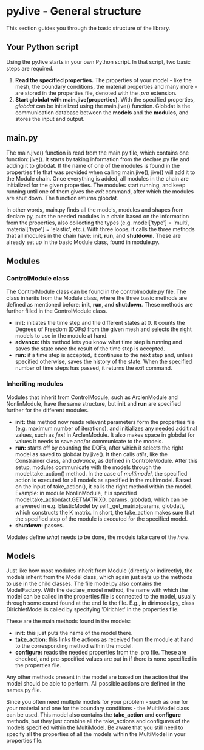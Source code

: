 # pyJive - General structure

This section guides you through the basic structure of the library. 

## Your Python script
Using the pyJive starts in your own Python script. In that script, two basic steps are required. 

1. **Read the specified properties.** The properties of your model - like the mesh, the boundary conditions, the material properties and many more - are stored in the properties file, denoted with the _.pro_ extension. 
2. **Start globdat with main.jive(properties)**. With the specified properties, _globdat_ can be initialized using the main.jive() function. Globdat is the communication database between the **models** and the **modules**, and stores the input and output.

## main.py
The main.jive() function is read from the main.py file, which contains one function: jive(). It starts by taking information from the declare.py file and adding it to globdat. If the name of one of the modules is found in the properties file that was provided when calling main.jive(), jive() will add it to the Module chain. Once everything is added, all modules in the chain are initialized for the given properties. The modules start running, and keep running until one of them gives the _exit_ command, after which the modules are shut down. The function returns globdat.

In other words, main.py finds all the models, modules and shapes from declare.py, puts the needed modules in a chain based on the information from the properties, also collecting the types (e.g. model['type'] = 'multi', material['type'] = 'elastic', etc.).
With three loops, it calls the three methods that all modules in the chain have: **init**, **run**, and **shutdown**. These are already set up in the basic Module class, found in module.py. 

## Modules
### ControlModule class
The ControlModule class can be found in the controlmodule.py file. The class inherits from the Module class, where the three basic methods are defined as mentioned before: **init**, **run**, and **shutdown**. These methods are further filled in the ControlModule class. 

- **init:** initiates the time step and the different states at 0. It counts the Degrees of Freedom (DOFs) from the given mesh and selects the right models to use in the module at hand. 
- **advance:** this method lets you know what time step is running and saves the state once the result of the time step is accepted. 
- **run:** if a time step is accepted, it continues to the next step and, unless specified otherwise, saves the history of the state. When the specified number of time steps has passed, it returns the _exit_ command. 

### Inheriting modules
Modules that inherit from ControlModule, such as ArclenModule and NonlinModule, have the same structure, but **init** and **run** are specified further for the different modules. 

- **init:** this method now reads relevant parameters form the properties file (e.g. maximum number of iterations), and initializes any needed additinal values, such as _fext_ in ArclenModule. It also makes space in globdat for values it needs to save and/or communicate to the models. 
- **run:** starts off by counting the DOFs, after which it selects the right model as saved to globdat by jive(). It then calls _utils_, like the Constrainer class, and _advance_, as defined in ControleModule. 
After this setup, modules communicate with the models through the model.take_action() method. In the case of _multimodel_, the specified action is executed for all models as specified in the multimodel. Based on the input of take_action(), it calls the right method within the model. 
Example: in module NonlinModule, it is specified model.take_action(act.GETMATRIX0, params, globdat), which can be answered in e.g. ElasticModel by self._get_matrix(params, globdat), which constructs the K matrix. 
In short, the take_action makes sure that the specified step of the module is executed for the specified model. 
- **shutdown:** passes.

Modules define _what_ needs to be done, the models take care of the _how_. 

## Models
Just like how most modules inherit from Module (directly or indirectly), the models inherit from the Model class, which again just sets up the methods to use in the child classes. The file model.py also contains the ModelFactory. With the declare_model method, the name with which the model can be called in the properties file is connected to the model, usually through some cound found at the end fo the file. E.g., in dirimodel.py, class DirichletModel is called by specifying 'Dirichlet' in the properties file. 

These are the main methods found in the models:

- **init:** this just puts the name of the model there. 
- **take_action:** this links the actions as received from the module at hand to the corresponding method within the model. 
- **configure:** reads the needed properties from the .pro file. These are checked, and pre-specified values are put in if there is none specified in the properties file.

Any other methods present in the model are based on the action that the model should be able to perform. All possible actions are defined in the names.py file. 

Since you often need multiple models for your problem - such as one for your material and one for the boundary conditions - the MultiModel class can be used. This model also contains the **take_action** and **configure** methods, but they just combine all the take_actions and configures of the models specified within the MultiModel. Be aware that you still need to specify all the properties of all the models within the MultiModel in your properties file. 